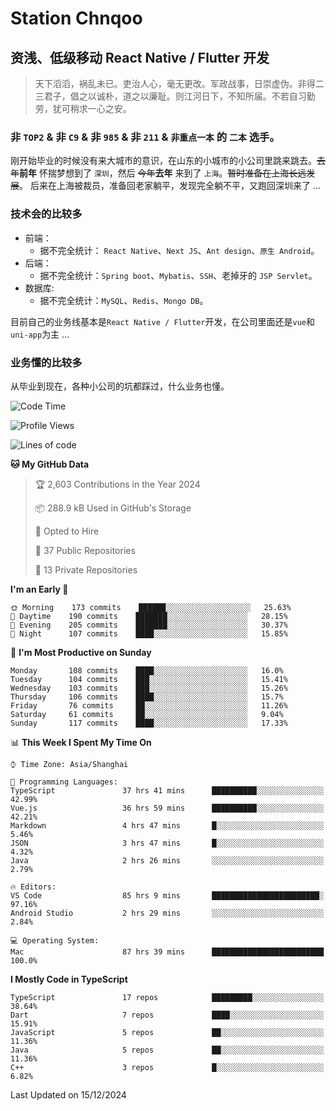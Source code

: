 # Station Chnqoo

## 资浅、低级移动 React Native / Flutter 开发

> 天下滔滔，祸乱未已。吏治人心，毫无更改。军政战事，日崇虚伪。非得二三君子，倡之以诚朴，道之以廉耻。则江河日下，不知所届。不若自习勤劳，犹可稍求一心之安。

### 非 `TOP2` & 非 `C9` & 非 `985` & 非 `211` & `非重点一本` 的 `二本` 选手。

刚开始毕业的时候没有来大城市的意识，在山东的小城市的小公司里跳来跳去。~~去年~~**前年** 怀揣梦想到了 `深圳`，然后 ~~今年~~**去年** 来到了 `上海`。~~暂时准备在上海长远发展~~。
后来在上海被裁员，准备回老家躺平，发现完全躺不平，又跑回深圳来了 ...

### 技术会的比较多

- 前端：
  - 据不完全统计： `React Native`、`Next JS`、`Ant design`、`原生 Android`。
- 后端：
  - 据不完全统计：`Spring boot`、`Mybatis`、`SSH`、老掉牙的 `JSP Servlet`。
- 数据库:
  - 据不完全统计：`MySQL`、`Redis`、`Mongo DB`。

目前自己的业务线基本是`React Native / Flutter`开发，在公司里面还是`vue`和`uni-app`为主 ...

### 业务懂的比较多

从毕业到现在，各种小公司的坑都踩过，什么业务也懂。

<!--START_SECTION:waka-->
![Code Time](http://img.shields.io/badge/Code%20Time-6%2C965%20hrs%2056%20mins-blue)

![Profile Views](http://img.shields.io/badge/Profile%20Views-0-blue)

![Lines of code](https://img.shields.io/badge/From%20Hello%20World%20I%27ve%20Written-468%20Thousand%20lines%20of%20code-blue)

**🐱 My GitHub Data** 

> 🏆 2,603 Contributions in the Year 2024
 > 
> 📦 288.9 kB Used in GitHub's Storage 
 > 
> 💼 Opted to Hire
 > 
> 📜 37 Public Repositories 
 > 
> 🔑 13 Private Repositories  
 > 
**I'm an Early 🐤** 

```text
🌞 Morning    173 commits    ██████░░░░░░░░░░░░░░░░░░░   25.63% 
🌆 Daytime    190 commits    ███████░░░░░░░░░░░░░░░░░░   28.15% 
🌃 Evening    205 commits    ███████░░░░░░░░░░░░░░░░░░   30.37% 
🌙 Night      107 commits    ████░░░░░░░░░░░░░░░░░░░░░   15.85%

```
📅 **I'm Most Productive on Sunday** 

```text
Monday       108 commits    ████░░░░░░░░░░░░░░░░░░░░░   16.0% 
Tuesday      104 commits    ███░░░░░░░░░░░░░░░░░░░░░░   15.41% 
Wednesday    103 commits    ███░░░░░░░░░░░░░░░░░░░░░░   15.26% 
Thursday     106 commits    ████░░░░░░░░░░░░░░░░░░░░░   15.7% 
Friday       76 commits     ██░░░░░░░░░░░░░░░░░░░░░░░   11.26% 
Saturday     61 commits     ██░░░░░░░░░░░░░░░░░░░░░░░   9.04% 
Sunday       117 commits    ████░░░░░░░░░░░░░░░░░░░░░   17.33%

```


📊 **This Week I Spent My Time On** 

```text
⌚︎ Time Zone: Asia/Shanghai

💬 Programming Languages: 
TypeScript               37 hrs 41 mins      ██████████░░░░░░░░░░░░░░░   42.99% 
Vue.js                   36 hrs 59 mins      ██████████░░░░░░░░░░░░░░░   42.21% 
Markdown                 4 hrs 47 mins       █░░░░░░░░░░░░░░░░░░░░░░░░   5.46% 
JSON                     3 hrs 47 mins       █░░░░░░░░░░░░░░░░░░░░░░░░   4.32% 
Java                     2 hrs 26 mins       ░░░░░░░░░░░░░░░░░░░░░░░░░   2.79%

🔥 Editors: 
VS Code                  85 hrs 9 mins       ████████████████████████░   97.16% 
Android Studio           2 hrs 29 mins       ░░░░░░░░░░░░░░░░░░░░░░░░░   2.84%

💻 Operating System: 
Mac                      87 hrs 39 mins      █████████████████████████   100.0%

```

**I Mostly Code in TypeScript** 

```text
TypeScript               17 repos            █████████░░░░░░░░░░░░░░░░   38.64% 
Dart                     7 repos             ████░░░░░░░░░░░░░░░░░░░░░   15.91% 
JavaScript               5 repos             ██░░░░░░░░░░░░░░░░░░░░░░░   11.36% 
Java                     5 repos             ██░░░░░░░░░░░░░░░░░░░░░░░   11.36% 
C++                      3 repos             █░░░░░░░░░░░░░░░░░░░░░░░░   6.82%

```



 Last Updated on 15/12/2024
<!--END_SECTION:waka-->

<!---
ChenqiaoStation/ChenqiaoStation is a ✨ special ✨ repository because its `README.md` (this file) appears on your GitHub profile.
You can click the Preview link to take a look at your changes.
--->

